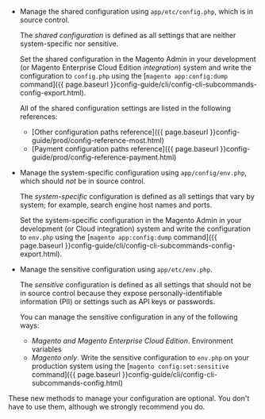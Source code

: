 <div markdown="1">

*	Manage the shared configuration using `app/etc/config.php`, which is in source control.

	The _shared configuration_ is defined as all settings that are neither system-specific nor sensitive.

	Set the shared configuration in the Magento Admin in your development (or Magento Enterprise Cloud Edition _integration_) system and write the configuration to `config.php` using the [`magento app:config:dump` command]({{ page.baseurl }}config-guide/cli/config-cli-subcommands-config-export.html).

	All of the shared configuration settings are listed in the following references:

	*	[Other configuration paths reference]({{ page.baseurl }}config-guide/prod/config-reference-most.html)
	*	[Payment configuration paths reference]({{ page.baseurl }}config-guide/prod/config-reference-payment.html)

*	Manage the system-specific configuration using `app/config/env.php`, which should _not_ be in source control.

	The _system-specific_ configuration is defined as all settings that vary by system; for example, search engine host names and ports.

	Set the system-specific configuration in the Magento Admin in your development (or Cloud integration) system and write the configuration to `env.php` using the [`magento app:config:dump` command]({{ page.baseurl }}config-guide/cli/config-cli-subcommands-config-export.html).

*	Manage the sensitive configuration using `app/etc/env.php`.

	The _sensitive_ configuration is defined as all settings that should not be in source control because they expose personally-identifiable information (PII) or settings such as API keys or passwords.

	You can manage the sensitive configuration in any of the following ways:

	*	_Magento and Magento Enterprise Cloud Edition_. Environment variables
	*	_Magento only_. Write the sensitive configuration to `env.php` on your production system using the [`magento config:set:sensitive` command]({{ page.baseurl }}config-guide/cli/config-cli-subcommands-config.html)

<div class="bs-callout bs-callout-info" markdown="1">
These new methods to manage your configuration are optional. You don't have to use them, although we strongly recommend you do.
</div>